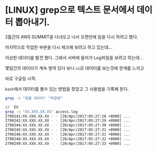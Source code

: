 # [LINUX] grep으로 텍스트 문서에서 데이터 뽑아내기.

2틀간의 AWS SUMMIT을 다녀오고 나서 오랜만에 일을 다시 하려고 했다.

마지막으로 작업한 부분을 다시 체크해 보려고 하고 있는데...

이상한 데이터를 발견 했다. 그래서 서버에 들어가 Log파일을 보려고 하는데...

몇일간의 데이터가 계속 쌓여 있다 보니  `vi`로 데이터를 보는것에 한계를 느끼고

바로 구글링 시작. 

`bash`에서 데이터를 볼수 있는 방법을 찾았고 그 사용법을 기록해 둔다. 

``` bash
grep -n "찾을 데이터" "파일명"

//  EX
grep -n "XX.XXX.XX.XX" access.log 
2790241:XX.XXX.XX.XX - - [20/Apr/2017:05:27:28 +0900] ...
2790242:XX.XXX.XX.XX - - [20/Apr/2017:05:27:29 +0900] ...
2790244:XX.XXX.XX.XX - - [20/Apr/2017:05:27:30 +0900] ...
2790245:XX.XXX.XX.XX - - [20/Apr/2017:05:27:31 +0900] ...
2790246:XX.XXX.XX.XX - - [20/Apr/2017:05:27:31 +0900] ...
2790248:XX.XXX.XX.XX - - [20/Apr/2017:05:27:32 +0900] ...
2790249:XX.XXX.XX.XX - - [20/Apr/2017:05:27:33 +0900] ...

```
